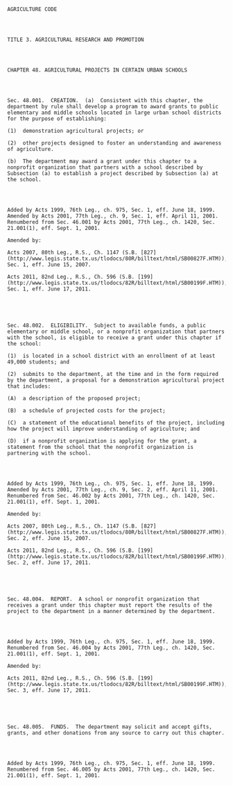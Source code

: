 ﻿
    
    
    	
    					
    
    
    AGRICULTURE CODE
    
      
    
    
    TITLE 3. AGRICULTURAL RESEARCH AND PROMOTION
    
      
    
    
    CHAPTER 48. AGRICULTURAL PROJECTS IN CERTAIN URBAN SCHOOLS
    
      
    
    
    Sec. 48.001.  CREATION.  (a)  Consistent with this chapter, the department by rule shall develop a program to award grants to public elementary and middle schools located in large urban school districts for the purpose of establishing:
    
    (1)  demonstration agricultural projects; or
    
    (2)  other projects designed to foster an understanding and awareness of agriculture.
    
    (b)  The department may award a grant under this chapter to a nonprofit organization that partners with a school described by Subsection (a) to establish a project described by Subsection (a) at the school.
    
    
    
    
    Added by Acts 1999, 76th Leg., ch. 975, Sec. 1, eff. June 18, 1999.  Amended by Acts 2001, 77th Leg., ch. 9, Sec. 1, eff. April 11, 2001.  Renumbered from Sec. 46.001 by Acts 2001, 77th Leg., ch. 1420, Sec. 21.001(1), eff. Sept. 1, 2001.
    
    Amended by: 
    
    Acts 2007, 80th Leg., R.S., Ch. 1147 (S.B. [827](http://www.legis.state.tx.us/tlodocs/80R/billtext/html/SB00827F.HTM)), Sec. 1, eff. June 15, 2007.
    
    Acts 2011, 82nd Leg., R.S., Ch. 596 (S.B. [199](http://www.legis.state.tx.us/tlodocs/82R/billtext/html/SB00199F.HTM)), Sec. 1, eff. June 17, 2011.
    
    
    
    
    
    Sec. 48.002.  ELIGIBILITY.  Subject to available funds, a public elementary or middle school, or a nonprofit organization that partners with the school, is eligible to receive a grant under this chapter if the school:
    
    (1)  is located in a school district with an enrollment of at least 49,000 students; and
    
    (2)  submits to the department, at the time and in the form required by the department, a proposal for a demonstration agricultural project that includes:
    
    (A)  a description of the proposed project;
    
    (B)  a schedule of projected costs for the project;
    
    (C)  a statement of the educational benefits of the project, including how the project will improve understanding of agriculture; and
    
    (D)  if a nonprofit organization is applying for the grant, a statement from the school that the nonprofit organization is partnering with the school.
    
    
    
    
    Added by Acts 1999, 76th Leg., ch. 975, Sec. 1, eff. June 18, 1999.  Amended by Acts 2001, 77th Leg., ch. 9, Sec. 2, eff. April 11, 2001.  Renumbered from Sec. 46.002 by Acts 2001, 77th Leg., ch. 1420, Sec. 21.001(1), eff. Sept. 1, 2001.
    
    Amended by: 
    
    Acts 2007, 80th Leg., R.S., Ch. 1147 (S.B. [827](http://www.legis.state.tx.us/tlodocs/80R/billtext/html/SB00827F.HTM)), Sec. 2, eff. June 15, 2007.
    
    Acts 2011, 82nd Leg., R.S., Ch. 596 (S.B. [199](http://www.legis.state.tx.us/tlodocs/82R/billtext/html/SB00199F.HTM)), Sec. 2, eff. June 17, 2011.
    
    
    
    
    
    Sec. 48.004.  REPORT.  A school or nonprofit organization that receives a grant under this chapter must report the results of the project to the department in a manner determined by the department.
    
    
    
    
    Added by Acts 1999, 76th Leg., ch. 975, Sec. 1, eff. June 18, 1999.  Renumbered from Sec. 46.004 by Acts 2001, 77th Leg., ch. 1420, Sec. 21.001(1), eff. Sept. 1, 2001.
    
    Amended by: 
    
    Acts 2011, 82nd Leg., R.S., Ch. 596 (S.B. [199](http://www.legis.state.tx.us/tlodocs/82R/billtext/html/SB00199F.HTM)), Sec. 3, eff. June 17, 2011.
    
    
    
    
    
    Sec. 48.005.  FUNDS.  The department may solicit and accept gifts, grants, and other donations from any source to carry out this chapter.
    
    
    
    
    Added by Acts 1999, 76th Leg., ch. 975, Sec. 1, eff. June 18, 1999.  Renumbered from Sec. 46.005 by Acts 2001, 77th Leg., ch. 1420, Sec. 21.001(1), eff. Sept. 1, 2001.
    
    
    
    
    				
